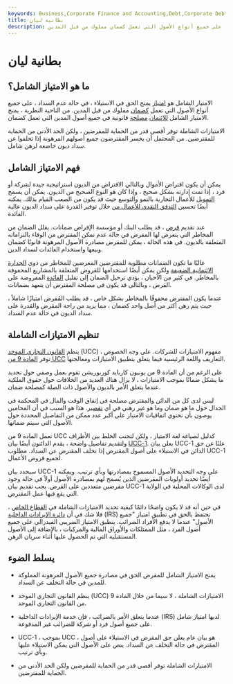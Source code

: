 ```yaml
---
keywords: Business,Corporate Finance and Accounting,Debt,Corporate Debt
title: بطانية ليان
description: الامتياز الشامل هو امتياز يمنح الحق في الاستيلاء ، في حالة عدم السداد ، على جميع أنواع الأصول التي تعمل كضمان مملوك من قبل المدين.
---
```


# بطانية ليان
## ما هو الامتياز الشامل؟

الامتياز الشامل هو [امتياز](/lien) يمنح الحق في الاستيلاء ، في حالة عدم السداد ، على جميع أنواع الأصول التي تعمل [كضمان](/collateral) مملوك من قبل المدين. من الناحية النظرية ، يمنح الامتياز الشامل [للائتمان](/creditor) [مصلحة](/creditor) قانونية في جميع أصول المدين التي تعمل كضمان.

الامتيازات الشاملة توفر أقصى قدر من الحماية للمقرضين ، ولكن الحد الأدنى من الحماية للمقترضين. من المحتمل أن يخسر المقترضون جميع أصولهم المرهونة إذا تخلفوا عن سداد ديون خاضعة لرهن شامل.

## فهم الامتياز الشامل

يمكن أن يكون اقتراض الأموال وبالتالي الاقتراض من الديون استراتيجية جيدة لشركة أو فرد ، إذا تمت إدارته بشكل صحيح ، وإذا كان هو النوع الصحيح من الديون. يمكن أن يسمح [التمويل](/financing) للأعمال التجارية بالنمو والتوسع حيث قد يكون من الصعب القيام بذلك. يمكنه أيضًا تحسين [التدفق النقدي للأعمال من](/cashflow) خلال توفير القدرة على سداد الديون عالية الفائدة.

عند تقديم [قرض](/loan) ، قد يطلب البنك أو مؤسسة الإقراض ضمانات. يقلل الضمان من المخاطر التي يتعرض لها المقرض في حالة عدم تمكن المقترض من الوفاء بالتزاماته المتعلقة بالديون. في هذه الحالة ، يمكن للمقرض مصادرة الأصول المرهونة قانونًا كضمان وبيعها واستخدام العائدات لسداد الدين.

غالبًا ما تكون الضمانات مطلوبة للمقترضين المعرضين للمخاطر من ذوي [الجدارة الائتمانية الضعيفة](/credit-worthiness) ولكن يمكن أيضًا استخدامها للقروض المتعلقة بالمشاريع المحفوفة بالمخاطر. في كثير من الأحيان ، يؤدي ترحيل الضمان إلى تقليل [الفائدة](/interestrate) المفروضة على القرض ، وبالتالي قد يكون في مصلحة المقترض أن يتعهد بضمانات.

عندما يكون المقترض محفوفًا بالمخاطر بشكل خاص ، قد يطلب المُقرض امتيازًا شاملاً ، حيث يتم رهن أكثر من أصل واحد كضمان ، مما يزيد من راحة المقرض والقدرة على سداد الديون في حالة عدم السداد.

## تنظيم الامتيازات الشاملة

ينظم [القانون التجاري الموحد](/uniform-commercial-code) (UCC) مفهوم الامتيازات للشركات. على وجه الخصوص ، توفر [المادة 9 من UCC](/article-9) التعاريف واللغة الرئيسية فيما يتعلق بتطبيق الامتيازات ومعالجتها.

على الرغم من أن المادة 9 من يونيون كاربايد كوربوريشن تقوم بعمل وصفي حول تحديد ما يشكل ضمانًا بموجب الامتيازات ، لا يزال هناك العديد من الخلافات حول حقوق الملكية عندما يتعلق الأمر بالديون والأصول ذات الصلة كمصلحة ضمان.

ليس لدى كل من الدائن والمقترض مصلحة في إنفاق الوقت والمال في المحكمة في الجدال حول ما هو ضمان وما هو غير رهني في أي [تقصير](/default2). هذا هو السبب في أن المحامين يوصون بأن تحتوي اتفاقيات الامتياز على أكبر عدد ممكن من التفاصيل المحددة حول الأصول التي سيتم ضمانها.

تعمل المادة 9 من UCC كدليل لصياغة لغة الامتياز ، ولكن لتجنب الخلط بين الأطراف ولتقديم تفاصيل واضحة ، يقدم الدائنون أيضًا بيان [UCC-1](/ucc-1-statement). يعلن بيان UCC-1 علنًا عن حق الدائن في الاستيلاء على أصول المقترض إذا تخلف المقترض عن السداد. مطلوب UCC-1 لجميع قروض الأعمال.

سيحدد بيان UCC-1 على وجه التحديد الأصول المسموح بمصادرتها وبأي ترتيب. ويمكنه أيضًا تحديد أولويات المقرضين الذين يُسمح لهم بمصادرة الأصول أولاً في حالة وجود مقرضين متعددين على القرض. يجب تقديم بيان UCC-1 لدى الوكالات المحلية في الولاية التي يقع فيها عمل المقترض.

في حين أنه قد لا يكون واضحًا دائمًا كيفية تحديد الامتيازات الشاملة في [القطاع الخاص](/private-sector) ، فلا شك في أن [دائرة الإيرادات الداخلية](/irs) (IRS) تحتفظ بالحق في تطبيق امتياز "جميع الأصول" عندما لا يدفع الأفراد الضرائب. ينطبق الامتياز الضريبي الفيدرالي على جميع أصول الفرد ، مثل الممتلكات والأوراق المالية والمركبات ، بالإضافة إلى الأصول المستقبلية التي تم الحصول عليها أثناء سريان الرهن.

## يسلط الضوء

- يمنح الامتياز الشامل للمقرض الحق في مصادرة جميع الأصول المرهونة المملوكة للمدين في حالة التخلف عن السداد.

- ينظم القانون التجاري الموحد (UCC) الامتيازات الشاملة ، لا سيما من خلال المادة 9 من القانون التجاري الموحد.

- عندما يتعلق الأمر بالضرائب ، فإن خدمة الإيرادات الداخلية (IRS) لديها امتياز شامل على جميع أصول فرد أو شركة للضرائب غير المدفوعة.

- UCC-1 ، بموجب UCC ، هو بيان عام يعلن حق المقرض في الاستيلاء على أصول المقترض في حالة التخلف عن السداد. ينص على الأصول التي يمكن الاستيلاء عليها وبأي ترتيب.

- الامتيازات الشاملة توفر أقصى قدر من الحماية للمقرضين ولكن الحد الأدنى من الحماية للمقترضين.

